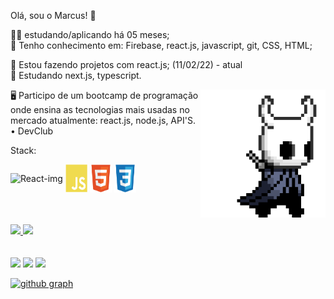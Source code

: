 

Olá, sou o Marcus! 👋

👨‍💻 estudando/aplicando há 05 meses; <br/>
📖 Tenho conhecimento em: Firebase, react.js, javascript, git, CSS, HTML; <br/>

📒 Estou fazendo projetos com react.js; (11/02/22) - atual <br/>
📒 Estudando next.js, typescript.

<img src="https://raw.githubusercontent.com/TanZng/TanZng/master/assets/hollor_knight3.gif" align='right' width="200"/>

🖥️ Participo de um bootcamp de programação onde ensina as tecnologias mais usadas no mercado atualmente: react.js, node.js, API'S.<br>
      • DevClub<br>
      
Stack: 
<div>
   <img align="center" alt="React-img" height="45" width="35" src="https://cdn.jsdelivr.net/gh/devicons/devicon/icons/react/react-original.svg">
   <img align="center" alt="Js-img" height="45" width="35" src="https://raw.githubusercontent.com/devicons/devicon/master/icons/javascript/javascript-plain.svg">
   <img align="center" alt="HTML-img" height="45" width="35" src="https://raw.githubusercontent.com/devicons/devicon/master/icons/html5/html5-original.svg">
   <img align="center" alt="CSS-img" height="45" width="35" src="https://raw.githubusercontent.com/devicons/devicon/master/icons/css3/css3-original.svg">
  </div>
<br>
<br>
<br>
<div>
  <a href="https://github.com/marcusvinicius0">
  <img height="180em" src="https://github-readme-stats.vercel.app/api?username=marcusvinicius0&show_icons=true&theme=dracula&include_all_commits=true&count_private=true"/>
  <img height="195em" src="https://github-readme-stats.vercel.app/api/top-langs/?username=marcusvinicius0&layout=compact&langs_count=7&theme=dracula"/>
 </div>
<br>  
<br>

<div>
   <a href="https://www.linkedin.com/in/marcus-vinicius-santos-7664a0227/" target="_blank"><img src="https://img.shields.io/badge/-LinkedIn-%230077B5?style=for-the-badge&logo=linkedin&logoColor=white" target="_blank"></a> 
   <a href="https://instagram.com/marcusbegh" target="_blank"><img src="https://img.shields.io/badge/-Instagram-%23E4405F?style=for-the-badge&logo=instagram&logoColor=white" target="_blank"></a>
   <a href="https://wa.me/5534988685919" target="_blank"><img src="https://img.shields.io/badge/WhatsApp-25D366?style=for-the-badge&logo=whatsapp&logoColor=white">
</div>
      
![github graph](https://activity-graph.herokuapp.com/graph?username=marcusvinicius0&theme=react-dark)
